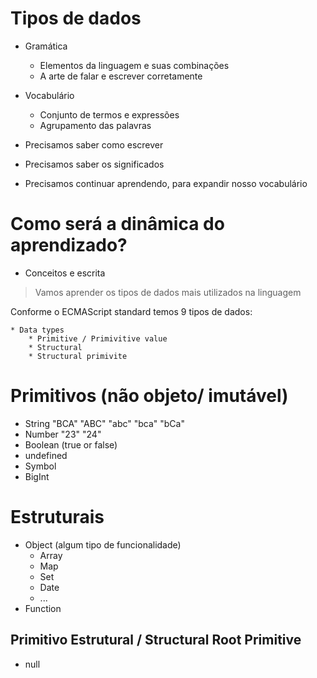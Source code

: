 # Tipos de dados

* Gramática
    * Elementos da linguagem e suas combinações
    * A arte de falar e escrever corretamente

* Vocabulário
    * Conjunto de termos e expressões
    * Agrupamento das palavras

* Precisamos saber como escrever
* Precisamos saber os significados
* Precisamos continuar aprendendo, para expandir nosso vocabulário

# Como será a dinâmica do aprendizado?

* Conceitos e escrita
> Vamos aprender os tipos de dados mais utilizados na linguagem

Conforme o ECMAScript standard temos 9 tipos de dados:

    * Data types
        * Primitive / Primivitive value
        * Structural
        * Structural primivite

# Primitivos (não objeto/ imutável)

* String "BCA" "ABC" "abc" "bca" "bCa"
* Number "23" "24"
* Boolean (true or false)
* undefined
* Symbol
* BigInt

# Estruturais

* Object (algum tipo de funcionalidade)
    * Array
    * Map
    * Set
    * Date
    * ...
* Function

## Primitivo Estrutural / Structural Root Primitive

* null



<script>
    // Variáveis e tipos de dados
    // declaration
    var name

    //assignment
    name = "Lucas" // string
    
    // que tipo de dado foi usado

    //console.log(typeof name)
    //console.log(name)

    // let age = 20 //number
    // let isHuman = true // boolean

    //ou com agrupamento de declarações
    let age, isHuman

    age = 26
    isHuman = true

    // multiplos argumentos na função
    //console.log(name, age, isHuman)

    // Escrita de texto + variáveis

    // concatenando valores
    //console.log('O ' + name + ' tem ' + age + ' anos')

    // interpolando valores com teplate literal or template strings
    console.log(`o ${name} tem ${age} anos`)

</script>


<!-- Qual a melhor opção das 3 pra criar o JS? Qual a mais usada?-->
  

